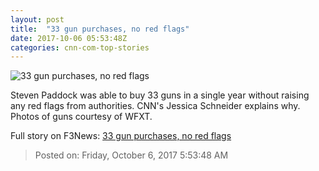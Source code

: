```yaml
---
layout: post
title:  "33 gun purchases, no red flags"
date: 2017-10-06 05:53:48Z
categories: cnn-com-top-stories
---
```


![33 gun purchases, no red flags](http://i2.cdn.cnn.com/cnnnext/dam/assets/171004051651-gun-parts-griffin-1-super-tease.jpg)

Steven Paddock was able to buy 33 guns in a single year without raising any red flags from authorities. CNN's Jessica Schneider explains why. Photos of guns courtesy of WFXT.


Full story on F3News: [33 gun purchases, no red flags](http://www.f3nws.com/n/ME3qDE)

> Posted on: Friday, October 6, 2017 5:53:48 AM
